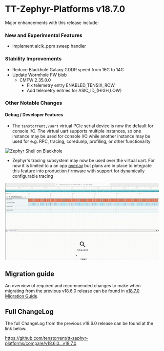 # TT-Zephyr-Platforms v18.7.0

[comment]: <> (We are pleased to announce the release of TT Zephyr Platforms firmware version 18.7.0 🥳🎉.)

Major enhancements with this release include:

[comment]: <> (H3 Performance Improvements, if applicable)

### New and Experimental Features

* Implement aiclk_ppm sweep handler

[comment]: <> (H3 External Project Collaboration Efforts, if applicable)

### Stability Improvements

* Reduce Blackhole Galaxy GDDR speed from 16G to 14G
* Update Wormhole FW blob
  * CMFW 2.35.0.0
    * Fix telemetry entry ENABLED_TENSIX_ROW
    * Add telemetry entries for ASIC_ID_{HIGH,LOW}

[comment]: <> (H1 Security vulnerabilities fixed?)

[comment]: <> (H2 API Changes, if applicable)

[comment]: <> (H3 Removed APIs, H3 Deprecated APIs, H3 New APIs, if applicable)

[comment]: <> (UL PCIe)
[comment]: <> (UL DDR)
[comment]: <> (UL Ethernet)
[comment]: <> (UL Telemetry)
[comment]: <> (UL Debug / Developer Features)
[comment]: <> (UL Drivers)
[comment]: <> (UL Libraries)

[comment]: <> (H2 New Samples, if applicable)

[comment]: <> (UL PCIe)
[comment]: <> (UL DDR)
[comment]: <> (UL Ethernet)
[comment]: <> (UL Telemetry)
[comment]: <> (UL Debug / Developer Features)
[comment]: <> (UL Drivers)
[comment]: <> (UL Libraries)

### Other Notable Changes

[comment]: <> (UL PCIe)
[comment]: <> (UL DDR)
[comment]: <> (UL Ethernet)
[comment]: <> (UL Telemetry)

#### Debug / Developer Features

* The `tenstorrent,vuart` virtual PCIe serial device is now the default for console I/O. The
  virtual uart supports multiple instances, so one instance may be used for console I/O while
  another instance may be used for e.g. RPC, tracing, coredump, profiling, or other
  functionality

![Zephyr Shell on Blackhole](../img/shell.gif)

* Zephyr's tracing subsystem may now be used over the virtual uart. For now it is limited to a
  an app
  [overlay](https://github.com/tenstorrent/tt-zephyr-platforms/blob/main/app/smc/tracing.conf)
  but plans are in place to integrate this feature into production firmware with support for
  dynamically configurable tracing

![Scheduler and ISR tracing](../img/tracing.gif)

[comment]: <> (UL Drivers)
[comment]: <> (UL Libraries)

[comment]: <> (H2 New Boards, if applicable)

## Migration guide

An overview of required and recommended changes to make when migrating from the previous v18.6.0 release can be found in [v18.7.0 Migration Guide](https://github.com/tenstorrent/tt-zephyr-platforms/tree/main/doc/release/migration-guide-v18.7.0.md).

## Full ChangeLog

The full ChangeLog from the previous v18.6.0 release can be found at the link below.

https://github.com/tenstorrent/tt-zephyr-platforms/compare/v18.6.0...v18.7.0
